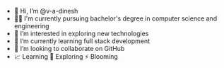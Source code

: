 - 👋 Hi, I’m @v-a-dinesh
- 👨‍💻 I'm currently pursuing bachelor's degree in computer science and engineering 
- 👀 I’m interested in exploring new technologies 
- 🌱 I’m currently learning full stack development 
- 💞️ I’m looking to collaborate on GitHub 
- 📈 Learning 🔎 Exploring ⚡ Blooming
<!---
v-a-dinesh/v-a-dinesh is a ✨ special ✨ repository because its `README.md` (this file) appears on your GitHub profile.
You can click the Preview link to take a look at your changes.
--->
